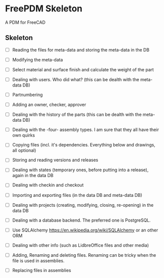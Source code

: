 # FreePDM Skeleton
A PDM for FreeCAD


## Skeleton
- [ ] Reading the files for meta-data and storing the meta-data in the DB
- [ ] Modifying the meta-data
- [ ] Select material and surface finish and calculate the weight of the part
- [ ] Dealing with users. Who did what? (this can be dealth with the meta-data DB)
- [ ] Partnumbering
- [ ] Adding an owner, checker, approver
- [ ] Dealing with the history of the parts (this can be dealth with the meta-data DB)
- [ ] Dealing with the -four- assembly types. I am sure that they all have their own quirks
- [ ] Copying files (incl. it's dependencies. Everything below and drawings, all optional)
- [ ] Storing and reading versions and releases
- [ ] Dealing with states (temporary ones, before putting into a release), again in the data DB
- [ ] Dealing with checkin and checkout
- [ ] Importing and exporting files (in the data DB and meta-data DB)
- [ ] Dealing with projects (creating, modifying, closing, re-opening) in the data DB
- [ ] Dealing with a database backend. The preferred one is PostgreSQL.
- [ ] Use SQLAlchemy https://en.wikipedia.org/wiki/SQLAlchemy or an other ORM
- [ ] Dealing with other info (such as LidbreOffice files and other media)
- [ ] Adding, Renaming and deleting files. Renaming can be tricky when the file is used in assemblies.
- [ ] Replacing files in assemblies


